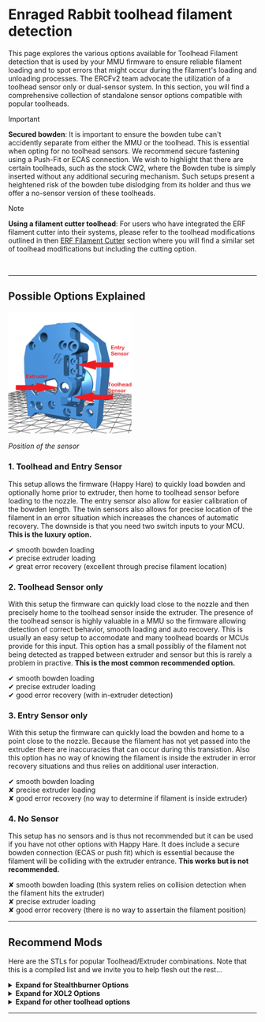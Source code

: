 # Enraged Rabbit toolhead filament detection

This page explores the various options available for Toolhead Filament detection that is used by your MMU firmware to ensure reliable filament loading and to spot errors that might occur during the filament's loading and unloading processes. The ERCFv2 team advocate the utilization of a toolhead sensor only or dual-sensor system. In this section, you will find a comprehensive collection of standalone sensor options compatible with popular toolheads.

> [!IMPORTANT]  
> **Secured bowden**: It is important to ensure the bowden tube can't accidently separate from either the MMU or the toolhead. This is essential when opting for no toolhead sensors. We recommend secure fastening using a Push-Fit or ECAS connection. We wish to highlight that there are certain toolheads, such as the stock CW2, where the Bowden tube is simply inserted without any additional securing mechanism. Such setups present a heightened risk of the bowden tube dislodging from its holder and thus we offer a no-sensor version of these toolheads.

> [!NOTE]  
> **Using a filament cutter toolhead**: For users who have integrated the ERF filament cutter into their systems, please refer to the toolhead modifications outlined in then [ERF Filament Cutter](../ERF_Filament_Cutter/README.md) section where you will find a similar set of toolhead modifications but including the cutting option.

<br>

_____________________________

## Possible Options Explained
<img src="./Assets/Sensors_Explained.png" alt="Position of the sensor" width="250"/>
<p><em>Position of the sensor</em></p>

### **1. Toolhead and Entry Sensor**  
This setup allows the firmware (Happy Hare) to quickly load bowden and optionally home prior to extruder, then home to toolhead sensor before loading to the nozzle. The entry sensor also allow for easier calibration of the bowden length.  The twin sensors also allows for precise location of the filament in an error situation which increases the chances of automatic recovery. The downside is that you need two switch inputs to your MCU. **This is the luxury option.**  
   
✔ smooth bowden loading<br>
✔ precise extruder loading<br>
✔ great error recovery (excellent through precise filament location)

### **2. Toolhead Sensor only**  
With this setup the firmware can quickly load close to the nozzle and then precisely home to the toolhead sensor inside the extruder. The presence of the toolhead sensor is highly valuable in a MMU so the firmware allowing detection of correct behavior, smooth loading and auto recovery. This is usually an easy setup to accomodate and many toolhead boards or MCUs provide for this input. This option has a small possibliy of the filament not being detected as trapped between extruder and sensor but this is rarely a problem in practive. **This is the most common recommended option.**  
  
✔ smooth bowden loading<br>
✔ precise extruder loading<br>
✔ good error recovery (with in-extruder detection)

### **3. Entry Sensor only**  
With this setup the firmware can quickly load the bowden and home to a point close to the nozzle. Because the filament has not yet passed into the extruder there are inaccuracies that can occur during this transistion. Also this option has no way of knowing the filament is inside the extruder in error recovery situations and thus relies on additional user interaction.
     
✔ smooth bowden loading<br>
✘ precise extruder loading<br>
✘ good error recovery (no way to determine if filament is inside extruder)

### **4. No Sensor**  
This setup has no sensors and is thus not recommended but it can be used if you have not other options with Happy Hare. It does include a secure bowden connection (ECAS or push fit) which is essential because the filament will be colliding with the extruder entrance. **This works but is not recommended.**  
  
✘ smooth bowden loading (this system relies on collision detection when the filament hits the extruder)<br>
✘ precise extruder loading<br>
✘ good error recovery (there is no way to assertain the filament position)
_____________________________
 
## Recommend Mods
Here are the STLs for popular Toolhead/Extruder combinations.  Note that this is a compiled list and we invite you to help flesh out the rest...

<details>
<summary><strong>Expand for Stealthburner Options</strong></summary>
<table>
  <tr>
    <th>Extruder</th>
    <th>1. Toolhead &amp; Entry Sensor</th>
    <th>2. Toolhead Sensor</th>
    <th>3. Entry Sensor</th>
    <th>4. No Sensor</th>
  </tr>
  <tr>
    <td>Clockwork 2</td>
    <td> <a href="./Stls/1_Toolhead_And_Entry_Sensors/[a]_SB_CW2_Latch.stl">Latch</a> <br> <a href="./Stls/1_Toolhead_And_Entry_Sensors/SB_CW2_Body.stl">Body</a> <br> <a href="./Stls/1_Toolhead_And_Entry_Sensors/SB_CW2_Plate.stl">Plate</a> <sub><br> additional items: <br> 1x ECAS <br> 2x D2F-5 <br>2x ball 5,5mm <br> 4x self tapping screw M2x10 <br> design by <a href="https://www.printables.com/model/466692-stealthburner-cw2-filament-sensors-with-ecas-latch">Petr Kašpar</a></sub></td>
    <td> <a href="./Stls/2_Toolhead_Sensor/SB_CW2_Body.stl">Body</a> <br> <a href="./Stls/2_Toolhead_Sensor/[a]_SB_CW2_Latch.stl">Latch</a> <sub><br>additional items: <br> 1x ECAS <br> 1x D2F-5 <br>1x ball 5,5mm <br> 2x self tapping screw M2x10 <br> design by Garth Snyder</sub> </td>
    <td></td>
    <td> <a href="./Stls/4_No_Sensors/SB_CW2_Latch.stl">Latch</a> <br> <a href="./Stls/4_No_Sensors/SB_CW2_Body.stl">Body</a> <sub><br>additional items: <br> 1x ECAS</sub> </td>
  </tr>
  <tr>
    <td>Orbiter 2</td>
    <td></td>
    <td></td>
    <td></td>
    <td></td>
  </tr>
  <tr>
    <td>LGX Lite</td>
    <td></td>
    <td></td>
    <td></td>
    <td></td>
  </tr>
  <tr>
    <td>Galileo 2</td>
    <td></td>
    <td></td>
    <td></td>
    <td></td>
  </tr>
  <tr>
    <td>other extruder</td>
    <td></td>
    <td></td>
    <td></td>
    <td></td>
  </tr>
</table>
</details>

<details>
<summary><strong>Expand for XOL2 Options</strong></summary>
<table>
  <tr>
    <th>Extruder</th>
    <th>1. Toolhead &amp; Entry Sensor</th>
    <th>2. Toolhead Sensor</th>
    <th>3. Entry Sensor</th>
    <th>4. No Sensor</th>
  </tr>
  <tr>
    <td>Clockwork 2</td>
    <td></td>
    <td></td>
    <td></td>
    <td></td>
  </tr>
  <tr>
    <td>Orbiter 2</td>
    <td></td>
    <td></td>
    <td></td>
    <td></td>
  </tr>
  <tr>
    <td>LGX Lite</td>
    <td></td>
    <td></td>
    <td></td>
    <td></td>
  </tr>
  <tr>
    <td>Galileo 2</td>
    <td></td>
    <td></td>
    <td></td>
    <td></td>
  </tr>
  <tr>
    <td>other extruder</td>
    <td></td>
    <td></td>
    <td></td>
    <td></td>
  </tr>
</table>

</details>
<details>
<summary><strong>Expand for other toolhead options</strong></summary>
<table>
  <tr>
    <th>Extruder</th>
    <th>1. Toolhead &amp; Entry Sensor</th>
    <th>2. Toolhead Sensor</th>
    <th>3. Entry Sensor</th>
    <th>4. No Sensor</th>
  </tr>
  <tr>
    <td>Clockwork 2</td>
    <td></td>
    <td></td>
    <td></td>
    <td></td>
  </tr>
  <tr>
    <td>Orbiter 2</td>
    <td></td>
    <td></td>
    <td></td>
    <td></td>
  </tr>
  <tr>
    <td>LGX Lite</td>
    <td></td>
    <td></td>
    <td></td>
    <td></td>
  </tr>
  <tr>
    <td>Galileo 2</td>
    <td></td>
    <td></td>
    <td></td>
    <td></td>
  </tr>
  <tr>
    <td>other extruder</td>
    <td></td>
    <td></td>
    <td></td>
    <td></td>
  </tr>
</table>
</details>

_____________________________
